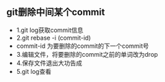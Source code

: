 ## git删除中间某个commit

- 1.git log获取commit信息 
- 2.git rebase -i (commit-id) 
- commit-id 为要删除的commit的下一个commit号 
- 3.编辑文件，将要删除的commit之前的单词改为drop 
- 4.保存文件退出大功告成 
- 5.git log查看
